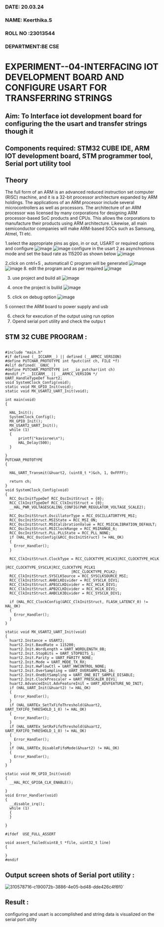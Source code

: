 
###  DATE: 20.03.24

###  NAME: Keerthika.S
###  ROLL NO :23013544
###  DEPARTMENT:BE CSE 

# EXPERIMENT--04-INTERFACING IOT DEVELOPMENT BOARD AND CONFIGURE USART FOR TRANSFERRING STRINGS 
## Aim: To Interface iot development board for configuring the the usart and transfer strings though it 
## Components required: STM32 CUBE IDE, ARM IOT development board,  STM programmer tool, Serial port utility tool 
## Theory 
The full form of an ARM is an advanced reduced instruction set computer (RISC) machine, and it is a 32-bit processor architecture expanded by ARM holdings. The applications of an ARM processor include several microcontrollers as well as processors. The architecture of an ARM processor was licensed by many corporations for designing ARM processor-based SoC products and CPUs. This allows the corporations to manufacture their products using ARM architecture. Likewise, all main semiconductor companies will make ARM-based SOCs such as Samsung, Atmel, TI etc.


1.select the appropriate pins as gipo, in or out, USART or required options and configure 
![image](https://user-images.githubusercontent.com/36288975/226189403-f7179f1a-3eae-4637-826b-ab4ec35ba1e1.png)
![image](https://user-images.githubusercontent.com/36288975/226189425-2b2414ce-49b3-4b61-a260-c658cb2e4152.png)
configure in the usart 2 as asynchronous mode and set the baud rate as 115200 as shown below 
![image](https://user-images.githubusercontent.com/36288975/234776631-d6a84ef4-904c-4eac-98ed-ab6253e9379c.png)

  
2.click on cntrl+S , automaticall C program will be generated 
![image](https://user-images.githubusercontent.com/36288975/226189443-8b43451d-0b14-47e4-a20b-cc09c6ad8458.png)
![image](https://user-images.githubusercontent.com/36288975/226189450-85ffa969-2ffb-4788-81e5-72d60fdda0f1.png)
8. edit the program and as per required 
![image](https://user-images.githubusercontent.com/36288975/226189461-a573e62f-a109-4631-a250-a20925758fe0.png)

3. use project and build all 
![image](https://user-images.githubusercontent.com/36288975/226189554-3f7101ac-3f41-48fc-abc7-480bd6218dec.png)
10. once the project is bulild 
![image](https://user-images.githubusercontent.com/36288975/226189577-c61cc1eb-3990-4968-8aa6-aefffc766b70.png)

4. click on debug option 
![image](https://user-images.githubusercontent.com/36288975/226189625-37daa9a3-62e9-42b5-a5ce-2ac63345905b.png)

5 connect the  ARM board to power supply and usb 


6. check for execution of the output using run option
7. Opend serial port utility and check the outpu t



## STM 32 CUBE PROGRAM :

```

#include "main.h" 
#if defined (__ICCARM__) || defined (__ARMCC_VERSION)  
#define PUTCHAR_PROTOTYPE int fputc(int ch, FILE *f)  
#elif defined(__GNUC__)  
#define PUTCHAR_PROTOTYPE int __io_putchar(int ch)  
#endif /* __ICCARM__ || __ARMCC_VERSION */   
UART_HandleTypeDef huart2;  
void SystemClock_Config(void);  
static void MX_GPIO_Init(void);  
static void MX_USART2_UART_Init(void);  

int main(void)    
{  
 
  HAL_Init();   
  SystemClock_Config();  
  MX_GPIO_Init();  
  MX_USART2_UART_Init();  
  while (1)  
  {   
	  printf("kavisree\n");   
	  HAL_Delay(500);  
  }  
  
}   
PUTCHAR_PROTOTYPE   
{  

  HAL_UART_Transmit(&huart2, (uint8_t *)&ch, 1, 0xFFFF);   

  return ch;   
}  
void SystemClock_Config(void)  
{  
  RCC_OscInitTypeDef RCC_OscInitStruct = {0};   
  RCC_ClkInitTypeDef RCC_ClkInitStruct = {0};   
  __HAL_PWR_VOLTAGESCALING_CONFIG(PWR_REGULATOR_VOLTAGE_SCALE2);  
  
  RCC_OscInitStruct.OscillatorType = RCC_OSCILLATORTYPE_MSI;   
  RCC_OscInitStruct.MSIState = RCC_MSI_ON;   
  RCC_OscInitStruct.MSICalibrationValue = RCC_MSICALIBRATION_DEFAULT;   
  RCC_OscInitStruct.MSIClockRange = RCC_MSIRANGE_6;   
  RCC_OscInitStruct.PLL.PLLState = RCC_PLL_NONE;  
  if (HAL_RCC_OscConfig(&RCC_OscInitStruct) != HAL_OK)  
  {  
    Error_Handler();  
  }   
  
  RCC_ClkInitStruct.ClockType = RCC_CLOCKTYPE_HCLK3|RCC_CLOCKTYPE_HCLK   
                              |RCC_CLOCKTYPE_SYSCLK|RCC_CLOCKTYPE_PCLK1   
                              |RCC_CLOCKTYPE_PCLK2;  
  RCC_ClkInitStruct.SYSCLKSource = RCC_SYSCLKSOURCE_MSI;   
  RCC_ClkInitStruct.AHBCLKDivider = RCC_SYSCLK_DIV1;  
  RCC_ClkInitStruct.APB1CLKDivider = RCC_HCLK_DIV1;   
  RCC_ClkInitStruct.APB2CLKDivider = RCC_HCLK_DIV1;    
  RCC_ClkInitStruct.AHBCLK3Divider = RCC_SYSCLK_DIV1;   

  if (HAL_RCC_ClockConfig(&RCC_ClkInitStruct, FLASH_LATENCY_0) != HAL_OK)   
  {  
    Error_Handler();  
  }  
}   

static void MX_USART2_UART_Init(void)   
{  
  huart2.Instance = USART2;  
  huart2.Init.BaudRate = 115200;  
  huart2.Init.WordLength = UART_WORDLENGTH_8B;   
  huart2.Init.StopBits = UART_STOPBITS_1;  
  huart2.Init.Parity = UART_PARITY_NONE;   
  huart2.Init.Mode = UART_MODE_TX_RX;   
  huart2.Init.HwFlowCtl = UART_HWCONTROL_NONE;  
  huart2.Init.OverSampling = UART_OVERSAMPLING_16;   
  huart2.Init.OneBitSampling = UART_ONE_BIT_SAMPLE_DISABLE;   
  huart2.Init.ClockPrescaler = UART_PRESCALER_DIV1;  
  huart2.AdvancedInit.AdvFeatureInit = UART_ADVFEATURE_NO_INIT;  
  if (HAL_UART_Init(&huart2) != HAL_OK)  
  {  
    Error_Handler();   
  }  
  if (HAL_UARTEx_SetTxFifoThreshold(&huart2, UART_TXFIFO_THRESHOLD_1_8) != HAL_OK)  
  {  
    Error_Handler();  
  }  
  if (HAL_UARTEx_SetRxFifoThreshold(&huart2, UART_RXFIFO_THRESHOLD_1_8) != HAL_OK)  
  {  
    Error_Handler();   
  }   
  if (HAL_UARTEx_DisableFifoMode(&huart2) != HAL_OK)   
  {   
    Error_Handler();   
  }  
}  

static void MX_GPIO_Init(void)   
{   
  __HAL_RCC_GPIOA_CLK_ENABLE();   

}   
void Error_Handler(void)   
{   
  __disable_irq();   
  while (1)   
  {   
  }   
 
}  

#ifdef  USE_FULL_ASSERT   

void assert_failed(uint8_t *file, uint32_t line)   
{   
  
}   
#endif  

```

## Output screen shots of Serial port utility   :
 
 ![310578716-c190072b-3886-4e05-bd48-dde426c4f6f0](https://github.com/keerthigasudhagar/-EXPERIMENT--03-INTERFACE-IOT-BOARD-AND-CONFIGURE-USART-TO-TRANSFER-STRINGS-/assets/163229129/36fea7f2-74ff-4fce-927f-123eef155ce0)`

 
 
## Result :
configuring and usart is accomplished and string data is visualized on the serial port utilty

